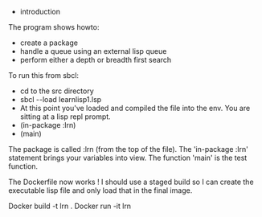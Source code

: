 * introduction

The program shows howto:
* create a package
* handle a queue using an external lisp queue
* perform either a depth or breadth first search

To run this from sbcl:

* cd to the src directory
* sbcl --load learnlisp1.lsp
* At this point you've loaded and compiled the file into the env. You are sitting at a lisp repl prompt.
* (in-package :lrn)
* (main)

The package is called :lrn (from the top of the file). The 'in-package :lrn' statement brings your variables
into view. The function 'main' is the test function.

The Dockerfile now works ! I should use a staged build so I can create the executable lisp file and only load that in the final image.

Docker build -t lrn .
Docker run -it lrn

